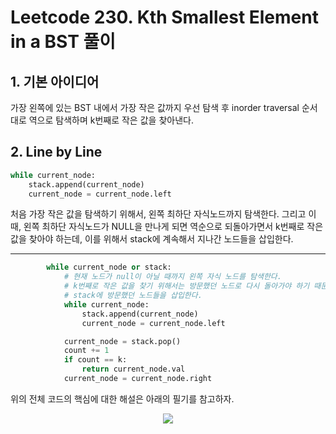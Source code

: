 # Leetcode 230. Kth Smallest Element in a BST 풀이

## 1. 기본 아이디어
가장 왼쪽에 있는 BST 내에서 가장 작은 값까지 우선 탐색 후 inorder traversal 순서대로 역으로 탐색하며 k번째로 작은 값을 찾아낸다.

## 2. Line by Line

```python
while current_node:
    stack.append(current_node)
    current_node = current_node.left
```
처음 가장 작은 값을 탐색하기 위해서, 왼쪽 최하단 자식노드까지 탐색한다. 그리고 이 때, 왼쪽 최하단 자식노드가 NULL을 만나게 되면 역순으로 되돌아가면서 k번째로 작은 값을 찾아야 하는데, 이를 위해서 stack에 계속해서 지나간 노드들을 삽입한다.

---

```python
        while current_node or stack:
            # 현재 노드가 null이 아닐 때까지 왼쪽 자식 노드를 탐색한다.
            # k번째로 작은 값을 찾기 위해서는 방문했던 노드로 다시 돌아가야 하기 때문에
            # stack에 방문했던 노드들을 삽입한다.
            while current_node:
                stack.append(current_node)
                current_node = current_node.left

            current_node = stack.pop()
            count += 1
            if count == k:
                return current_node.val
            current_node = current_node.right
```

위의 전체 코드의 핵심에 대한 해설은 아래의 필기를 참고하자.

<p align="center">
<img src="https://user-images.githubusercontent.com/27791880/232504502-54209fc9-a572-442f-80d4-41e707f85b67.png">
</p>
